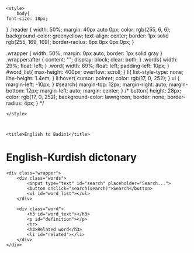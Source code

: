 <!DOCTYPE html>
<html lang="en">
<head>
    <meta charset="UTF-8">
    <meta http-equiv="X-UA-Compatible" content="IE=edge">
    <meta name="viewport" content="width=device-width, initial-scale=1.0">
    <!-- <link rel="stylesheet" href="style.css"> -->
    <script src="translation.js"></script>

    <style>
        body{
    font-size: 18px;
}
.header {
    width: 50%;
    margin: 40px auto 0px;
    color: rgb(255, 6, 6);
    background-color: greenyellow;
    text-align: center;
    border: 1px solid rgb(255, 169, 169);
    border-radius: 8px 8px 0px 0px;
}

.wrapper {
    width: 50%;
    margin: 0px auto;
    border: 1px solid gray
}
.wrapper:after {
content: "";
display: block;
clear: both;
}
.words{
    width: 29%;
    float: left;
}
.word{
    width: 69%;
    float: left;
    padding-left: 10px;
}
#word_list{
    max-height: 400px;
    overflow: scroll;
}
li{
    list-style-type: none;
    line-height: 1.4em;
}
li:hover{
    cursor: pointer;
    color: rgb(17, 0, 252);
}
ul {
    margin-left: -10px;
}
#search{
    margin-top: 12px;
    margin-right: auto;
    margin-bottom: 12px;
    margin-left: auto;
    margin: center;
}
/* button{
    height: 28px;
    color: rgb(17, 0, 252);
    background-color: lawngreen;
    border: none;
    border-radius: 4px;
} */

    </style>



    <title>English to Badini</title>
</head>
<body>
    <div class="header">
        <h1>English-Kurdish dictonary</h1>
    </div>

    <div class="wrapper">
        <div class="words">
            <input type="text" id="search" placeholder="Search...">
            <button onclick="search(search)">Search</button>
            <ul id="word_list"></ul>
        </div>

        <div class="word">
            <h3 id="word_text"></h3>
            <p id="definition"></p>
            <hr>
            <h3>Related word</h3>
            <li id="related"></li>
        </div>
    </div>

</body>
</html>

<script type="text/javascript">
var dictionary = [
{
		word: "Apple",
		def: "سێڤ",
		rel:["سێڤا سور","سێڤا زه‌ر"]
	},
	{
		word: "Always",
		def: "هەمی دەما",
		rel:["هەمی گاڤا"," ‌"]
	},
	{
		word: "Absolutely‏",
		def: "چ پێنەڤێت‏",
		rel:["",""]
	},
	{
		word: "As long as",
		def: "ما دەم",
		rel:["",""]
	},
	{
		word: "‏‏Agreed‏",
		def: "ئەس رازیمە‏",
		rel:["","ئەم پێک هاتین"]
	},
	{
		word: "Although",
		def: "هەر چەندە",
		rel:["",""]
	},
	{
		word: "Be patience‏",
		def: "بێهن فرەهـ بە‏",
		rel:["",""]
	},
	{
		word: "Bring it to me",
		def: "بۆمن بینە",
		rel:["بوومن بینە","بۆمن بینە ‌"]
	},
	{
		word: "‏‏‏‏Book",
		def: "پەڕتووک",
		rel:["",""]
	},
	{
		word: "Breakfast‏",
		def: "تێشت‏",
		rel:["",""]
	},
	{
		word: "‏‏Banana",
		def: "موز",
		rel:["","مۆز"]
	},
	{
		word: "Bosom Friend‏",
		def: "هەڤالێ رح ب رح‏",
		rel:["",""]
	},
	{
		word: "‏‏By all means‏",
		def: "چ پێنەڤێت‏",
		rel:["",""]
	},
	{
		word: "Best woman in the world is My Mom.‏",
		def: "باشترین ژن دجیهانێ دا دەیکامنە‏",
		rel:["",""]
	},
	{
		word: "‏‏‏‏Before",
		def: "ژبەری",
		rel:["",""]
	},
	{
		word: "Come again?‏",
		def: "دووبارە ئاخڤتنا خۆ بێژە ڤە‏",
		rel:["",""]
	},
	{
		word: "Cool",
		def: "سار",
		rel:["تەزی"," ‌"]
	},
	{
		word: "Change",
		def: "بگوهرە",
		rel:["گوهرین"," بگۆهڕە‌"]
	},
	{
	   word: "Conscience‏",
		def: "وژدان‏",
		rel:["",""]
	},
	{
		word: "Camera‏",
		def: "کامیرە‏",
		rel:["",""]
	},
	{
		word: "Congratulbations",
		def: "پیرۆزبیت",
		rel:["",""]
	},
	{
		word: "Bye for now‏",
		def: "جارێ بخاترا تە‏",
		rel:["",""]
	},
	{
		word: "‏‏Cleaner‏",
		def: "‏‏‏‏‏باقژی ",
		rel:["باقژکرن","دەرمانێ باقژی یێ"]
	},
	{
		word: "‏‏‏‏‏City",
		def: "باژێر",
		rel:["","باژێڕ"]
	},
	{
		word: "‏‏Clock",
		def: "دەمژمێر",
		rel:["",""]
	},
	{
		word: "Car",
		def: "ترومبێل",
		rel:["توموبیل","تومبێل"]
	},
	{
		word: "Can you repeat that please?‏",
		def: "‏‏دێ شێی دووبارە کەی؟‏‏",
		rel:["",""]
	},
	{
		word: "‏Cant comprehend what you say ‏",
		def: "تێناگەهم تۆ جت بێژی‏",
		rel:["",""]
	},
	{
		word: "‏Can you say that again?‏",
		def: "‏دێ شێی بێژی یە ڤە‏",
		rel:["",""]
	},
	{
		word: "Come what may‏",
		def: "چ جێبیت بلا جێبیت‏",
		rel:["",""]
	},
	{
		word: "‏Color‏",
		def: "رەنگ‏",
		rel:["",""]
	},
	{
		word: "Do you want?‏",
		def: "تە دڤێت؟‏",
		rel:["",""]
	},
	{
		word: "Don't speak ill of anyone‏",
		def: "ب خرابی بەحسێ کەسێ نەکە‏",
		rel:["",""]
	},
	{
		word: "Don't apologize‏",
		def: "داخازا لێبورینێ نەخازە‏",
		rel:["",""]
	},
	{
		word: "Don't flatter yourself‏",
		def: "خۆ شرین نەکە‏",
		rel:["",""]
	},
	{
		word: "Don't interrupt me‏",
		def: "من نە راوستینە‏",
		rel:["",""]
	},
	{
		word: "‏‏Diet‏",
		def: "‏‏‏‏‏ڕێجیم ",
		rel:[""," "]
	},
	{
		word: "‏‏Days",
		def: "روژ",
		rel:["","ڕۆژ"]
	},
	{
		word: "‏‏‏‏‏Door",
		def: "دەرگەهـ",
		rel:["",""]
	},
	{
		word: "Don't worry about it‏",
		def: "‏‏‏ بخو نەکە خەم‏‏",
		rel:["",""]
	},
	{
		word: "Download‏",
		def: "‏دا گرتن‏",
		rel:["","تژی کرن"]
	},
	{
		word: "Don’t lie",
		def: "درەوا نەکە",
		rel:["دڕەوا نەکە","  ‌"]
	},
	{
		word: "Don't break my spirit‏",
		def: "من بێ بوها نەکە‏",
		rel:["",""]
	},
	{
		word: "‏‏Don't tell anyone‏",
		def: "نە بێژە چ کەسا‏",
		rel:["",""]
	},
	{
		word: "‏‏Don't mention it‏",
		def: "پێتڤی سۆپاسی ناکەت‏",
		rel:["",""]
	},
	{
		word: "Don't care‏",
		def: "توو ژهەژی‏",
		rel:["",""]
	},
	{
		word: "‏‏‏‏Don't care",
		def: "گرنگی یێ پێنە دە",
		rel:["",""]
	},
	{
		word: "Damn",
		def: "نەفرەت بیت",
		rel:["",""]
	},
	{
		word: "Do it later",
		def: "وێ باشی یێ بکە",
		rel:["",""]
	},
	{
		word: "Does he know you?",
		def: "ئەو تە دنیاسیت؟",
		rel:["",""]
	},
	{
		word: "‏‏‏‏Date",
		def: "تاریخ",
		rel:["","بەروار"]
	},
	{
		word: "Excuse me ?‏",
		def: "ببورە ئاخڤتنا خۆ دووبارە بکە‏",
		rel:["",""]
	},
	{
		word: "Everyone is happy‏",
		def: "هەمی کەیف خۆشن‏",
		rel:["",""]
	},
	{
		word: "‏Eye",
		def: "چاڤ",
		rel:["",""]
	},
	{
		word: "Eat something",
		def: "تشتەکی بخۆ",
		rel:["تشتەکی بخو","  ‌"]
	},
	{
		word: "Forever",
		def: "حەتا حەتایێ ",
		rel:["",""]
	},
	{
		word: "Forget about it‏",
		def: "ژبیرکە چنینە‏",
		rel:["",""]
	},
	{
		word: "Farewell‏",
		def: "بخێربمینی‏",
		rel:["",""]
	},
	{
		word: "Flawless‏",
		def: "بێ کێماسی‏",
		rel:["",""]
	},
	{
		word: "For my sake‏",
		def: "سەر خاترا من‏",
		rel:["",""]
	},
	{
		word: "‏‏‏Foot",
		def: "پێ",
		rel:["",""]
	},
	{
		word: "Fish‏",
		def: "ماسی‏",
		rel:["",""]
	},
	{
		word: "For my sake‏",
		def: "سەر خاترامن‏",
		rel:["",""]
	},
	{
		word: "Fair- Weather Friend‏",
		def: "هەڤالێ مەسلەحچی‏",
		rel:["",""]
	},
	{
		word: "False Friend‏",
		def: "هەڤالێ خراب‏",
		rel:["",""]
	},
	{
		word: "‏‏‏‏For you",
		def: "ژبەر تە",
		rel:["","بوتە"]
	},
	{
		word: "Good Luck‏",
		def: "بەختەکێ باش‏",
		rel:["",""]
	},
	{
		word: "General‏",
		def: "گشتی‏",
		rel:["",""]
	},
	{
		word: "Good morning‏",
		def: "سپێدە باش‏",
		rel:["",""]
	},
	{
		word: "‏‏Googbye",
		def: "بخاتراتە",
		rel:["","بخاتڕاتە"]
	},
	{
		word: "God Forbid‏",
		def: "خۆدێ نەکەت  ‏",
		rel:["","خۆدێ نەکری "]
	},
	{
		word: "Glasses‏",
		def: " بەر چاڤك‏",
		rel:["",""]
	},
	{
		word: "Got it‏",
		def: "تێ گەهشتم‏",
		rel:["",""]
	},
	{
		word: "God rest his soul‏",
		def: "خۆدێ عەفو بکەت‏",
		rel:["",""]
	},
	{
		word: "God rest her soul‏",
		def: "خۆدێ وێ عەفو بکەت‏",
		rel:["",""]
	},
	{
		word: "God willing‏",
		def: " خۆدێ حەسکەت‏",
		rel:["","إن شاءالله"]
	},
	{
		word: "God damn you‏",
		def: "نەفرەتێت خۆدێ لتەبن‏",
		rel:["",""]
	},
	{
		word: "‏‏Give me",
		def: "بدە من",
		rel:["",""]
	},
	{
		word: "Hello‏",
		def: "سلاف‏",
		rel:["",""]
	},
	{
		word: "How are you feeling today?‏",
		def: "توو ئەڤرۆکە چاوانی؟‏",
		rel:["",""]
	},
	{
		word: "He was my father",
		def: "ئەو بابێ منە ",
		rel:["",""]
	},
	{
		word: "He is my brother‏",
		def: "ئەو برایێ منە‏",
		rel:["",""]
	},
	{
		word: "‏‏Half",
		def: "نیڤەك",
		rel:["","نیڤەک"]
	},
	{
		word: "Have it your way‏",
		def: "بکەیڤا خوی‏",
		rel:["",""]
	},
	{
		word: "‏‏Hand",
		def: "دەست",
		rel:["",""]
	},
	{
		word: "‏Heart",
		def: "دل",
		rel:["","دڵ"]
	},
	{
		word: "‏‏‏‏Hair",
		def: "پرج",
		rel:["",""]
	},
	{
		word: "I will do my best",
		def: "ئەس چ سەر خۆ ناهێلم",
		rel:["",""]
	},
	{
		word: "I don't understand",
		def: "ئەس تێناگەهم",
		rel:["",""]
	},
	{
		word: "I,m hungry‏",
		def: "ئەس برسیمە‏",
		rel:["",""]
	},
	{
		word: "I believe you‏",
		def: "ئەس ژتە باوەرکەم‏",
		rel:["",""]
	},
	{
		word: "I trust you‏",
		def: "باوەریامن بتە دهێت‏",
		rel:["",""]
	},
	{
		word: "‏‏It was nothing‏",
		def: "پێتڤی ناکەت‏",
		rel:["","من چنە کریە بۆتە"]
	},
	{
		word: "‏Importance‏",
		def: "گرنگی‏",
		rel:["",""]
	},
	{
		word: "I couldn't be bettero‏",
		def: "ئەس باشتر نابم‏",
		rel:["","گەلەك باشم"]
	},
	{
		word: "I can not say‏",
		def: "ئەس نەشێم بێژم‏",
		rel:["",""]
	},
	{
		word: "I still love you‏",
		def: "ئەس هێشتا حەشتەکەم‏",
		rel:["",""]
	},
	{
		word: "I'm Ok‏",
		def: "ئەس باشم‏",
		rel:["",""]
	},
	{
		word: "I'm on cloud nine‏",
		def: "ئەس گەلەك گەلەك کەیف خوشم‏",
		rel:["",""]
	},
	{
		word: "I'm over the moon‏",
		def: "ئەس زێدە زێدە کەیف خوشم‏",
		rel:["",""]
	},
	{
		word: "I'm alright‏",
		def: "ب سلامەتم‏",
		rel:["","ئەس باشم"]
	},
	{
		word: "I'm well‏",
		def: "ئەس باشم‏",
		rel:["","تەندروستیامن یا باشە"]
	},
	{
		word: "I'm great, thanks‏",
		def: "ئەس باشم سۆپاس‏",
		rel:["",""]
	},
	{
		word: "I'm alright‏",
		def: "ب سلامەتم‏",
		rel:["","ئەس باشم"]
	},
	{
		word: "I will Go‏",
		def: "ئەس دێ چم‏",
		rel:["",""]
	},
	{
		word: "I'm surprised to see you here‏",
		def: "مەندە هوش بوم بدیتناتە لڤێرە‏",
		rel:["",""]
	},
	{
		word: "It's nice to see you again‏",
		def: "دووبارە بێخوش بوم بدیتناتە‏",
		rel:["",""]
	},
	{
		word: "It's nice to meet you‏",
		def: "بێخوش بوم بنیاسیناتە‏",
		rel:["",""]
	},
	{
		word: "I can't thank you enough‏",
		def: "ئەس نزانم چاوا سۆپاسیاتە بکەم‏",
		rel:["",""]
	},
	{
		word: "It's Not important‏",
		def: "نەیا گرنگە‏",
		rel:["",""]
	},
	{
		word: "I beg Your Pardon‏",
		def: "هیڤی دکەم لمن ببورە‏",
		rel:["",""]
	},
	{
		word: "I apologize‏",
		def: "داخازا لێبورینێ دخازم‏",
		rel:["",""]
	},
	{
		word: "I'm Torn‏",
		def: "ئەس دوو دلم‏",
		rel:["",""]
	},
	{
		word: "I'm unsure‏",
		def: "ئەس نە بشت ڕاستم‏",
		rel:["",""]
	},
	{
		word: "I agree‏",
		def: "دگەل بوچونا تەمە‏",
		rel:["",""]
	},
	{
		word: "I'm agree‏",
		def: "ئەس رازیمە‏",
		rel:["",""]
	},
	{
		word: "I know him Well‏",
		def: "ئەز وی باش دنیاسم‏",
		rel:["",""]
	},
	{
		word: "I know what do you mean‏",
		def: "دزانم مەرەماتە جیە تێ گەهشتم‏",
		rel:["",""]
	},
	{
		word: "I Get it Now‏",
		def: "نوکە تێ گەهشتم‏",
		rel:["",""]
	},
	{
		word: "I feel you‏",
		def: "ئەس تە دگەهم‏",
		rel:["",""]
	},
	{
		word: "I see‏",
		def: "ئەس تێدگەهم‏",
		rel:["",""]
	},
	{
		word: "It's up to me‏",
		def: "ئەس بکەیڤا خومە‏",
		rel:["",""]
	},
	{
		word: "I'm happy to help‏",
		def: "بێخۆشم کو هاریکاربم‏",
		rel:["",""]
	},
	{
		word: "I'm feeling down‏",
		def: "ئەس گەلەك هەست بخەمگینی یێ کەم‏",
		rel:["",""]
	},
	{
		word: "If I'm not mistaken‏",
		def: "ئەگەر ئەس خەلەت نەبم‏",
		rel:["",""]
	},
	{
		word: "I pity you‏",
		def: "دلێ من دمینیتە بتەڤە ‏",
		rel:["",""]
	},
	{
		word: "I'm so relieved‏",
		def: "ئەس گەلەك مرتاحم ‏",
		rel:["",""]
	},
	{
		word: "I feel depressed‏",
		def: "ئەس گەلەك بێزارم‏",
		rel:["ئەس گەلەك بێ تاقەتم","ئەس گەلەك خەمگینم"]
	},
	{
		word: "I'm mad",
		def: "ئەس تۆڕە مە",
		rel:["ئەس توورە مە","ئەس توڕە مە ‌"]
	},
	{
		word: "I'm very busy‏",
		def: "‏‏‏‏‏گەلەك بشولم",
		rel:[""," "]
	},
	{
		word: "‏I can't thank you enough‏",
		def: "چەند سۆپاسی یا تە بکەم کێمە‏",
		rel:["",""]
	},
	{
		word: "‏‏I'm thankful",
		def: "ئەس سۆپاس دارم",
		rel:["",""]
	},
	{
		word: "I'm thirsty",
		def: "ئەس تێهنی مە",
		rel:["ئەس تێ هنی مە"," ‌"]
	},
	{
		word: "It's ok‏",
		def: "‏‏‏‏‏چنینە ",
		rel:[""," "]
	},
	{
		word: "‏I'm well‏",
		def: "‏‏‏‏‏ئەس باشم ",
		rel:[""," "]
	},
	{
		word: "I can't take it anymore‏",
		def: "نەشێم ئێدی تەحەملێ بکەم‏",
		rel:["",""]
	},
	{
		word: "‏‏I'm very well‏",
		def: "‏‏‏‏‏ئەس گەلەك باشم ",
		rel:[""," "]
	},
	{
		word: "I'm tired‏",
		def: "‏‏‏‏‏ماندی مە ",
		rel:[""," "]
	},
	{
		word: "I Dunno maybe‏",
		def: "‏‏‏  نزانم بەلکی‏‏",
		rel:["",""]
	},
	{
		word: "I'm not very well‏",
		def: "‏‏‏‏‏نە گەلەك باشم",
		rel:[""," "]
	},
	{
		word: "I'm terrible‏",
		def: "‏‏‏‏‏گەلەك خرابم",
		rel:[""," "]
	},
	{
		word: "I don't speak English‏",
		def: "‏‏‏‏‏ئینگلیزی نزانم ",
		rel:[""," "]
	},
	{
		word: "‏I only speakvery little English‏",
		def: "‏‏‏بیجەك ئینگلیزی دزانم‏‏",
		rel:["",""]
	},
	{
		word: "‏‏I don't speak very little English‏",
		def: "‏‏‏گەلەك ئینگلیزی نزانم‏‏",
		rel:["",""]
	},
	{
		word: "‏‏I'm sorry",
		def: "من ببورە",
		rel:["","لمن ببۆڕە"]
	},
	{
		word: "I'm thankful",
		def: "ئەس مەمنونم",
		rel:["ئەس مەمنوونم"," ئەس مەمنۆنم‌"]
	},
	{
		word: "I'm full",
		def: "ئەس تێرم",
		rel:["ئەس تێڕم"," ‌"]
	},
	{
		word: "I don’t care",
		def: "بۆ من نە گرنگە",
		rel:["بوو من نە گڕنگە"," بومن نە یا گرنگە‌"]
	},
	{
		word: "I fell it",
		def: "هەست پێدکەم",
		rel:["هەست پێ کرن"," هەست پێت کەم‌"]
	},
	{
		word: "It was useful",
		def: "یاب مڤا بۆ",
		rel:["یا بڤا بوو"," یاب مڤا بوو‌"]
	},
	{
		word: "I'm at your service‏",
		def: "ئەس دخزمەت دامە‏",
		rel:["",""]
	},
	{
		word: "I don’t get it",
		def: "ئەس تێ نا گەهم",
		rel:["ئەس تێناگەهم"," ‌"]
	},
	{
		word: "It’s your turn",
		def: "دۆرا تەیە",
		rel:["دوڕا تەیە"," دووڕا تەیە‌"]
	},
	{
		word: "‏‏I'm on my last legs‏",
		def: "ئەس گەلەك ماندی مە‏",
		rel:["",""]
	},
	{
		word: "‏‏I'm tied up‏",
		def: "ئەس گەلەك بشولم‏",
		rel:["","ئەس گەلەك مژیلم"]
	},
	{
		word: "I love you‏",
		def: "ئەس حەشتەکەم‏",
		rel:["",""]
	},
	{
		word: "| detest you‏",
		def: "کەربێت من ژتە ڤەبن‏",
		rel:["",""]
	},
	{
		word: "I have no use for you‏",
		def: "توو بێ بوهای لدەڤ من‏",
		rel:["",""]
	},
	{
		word: "I loathe you‏",
		def: "زێدە من کەرب ژتە ڤەبن‏",
		rel:["",""]
	},
	{
		word: "I can't anymore‏",
		def: "ئەس زێدەتر نەشێم‏",
		rel:["",""]
	},
	{
		word: "‏I want to go",
		def: "من دڤێت بچم",
		rel:["",""]
	},
	{
		word: "‏‏I have to go",
		def: "پێتڤیە ئەس بچم",
		rel:["",""]
	},
	{
		word: "‏‏‏I Want to stay",
		def: "من دڤێت بمینم",
		rel:["",""]
	},
	{
		word: "I believe you‏‏",
		def: "ئەس ژتە باوەرکەم‏",
		rel:["",""]
	},
	{
		word: "I'm successful",
		def: "ئەس سەرکەفتی مە",
		rel:["",""]
	},
	{
		word: "‏‏It was useful",
		def: "ئەو یاب مڤا بۆ",
		rel:["",""]
	},
	{
		word: "It's not mine",
		def: "ئەو نەیا منە",
		rel:["",""]
	},
	{
		word: "It's yours",
		def: "ئەو یا تەیە",
		rel:["",""]
	},
	{
		word: "It's theirs",
		def: "ئەو یا وانایە",
		rel:["",""]
	},
	{
		word: "It's ours",
		def: "ئەو یا مەیە",
		rel:["",""]
	},
	{
		word: "It's his",
		def: "ئەو یا ویە",
		rel:["",""]
	},
	{
		word: "It's hers",
		def: "ئەو یا وێ یە",
		rel:["",""]
	},
	{
		word: "I promise",
		def: "ئەس سۆزێ دەم",
		rel:["",""]
	},
	{
		word: "It's late",
		def: "درەنگە",
		rel:["",""]
	},
	{
		word: "It's early",
		def: "هێشتا زیە",
		rel:["",""]
	},
	{
		word: "Ifound you",
		def: "من توو دیتی",
		rel:["",""]
	},
	{
		word: "I feel ill",
		def: "هەست ب نساخیێ دکەم",
		rel:["",""]
	},
	{
		word: "In my childhood",
		def: "دزارۆکینی یامن دا ",
		rel:["",""]
	},
	{
		word: "‏‏‏‏I will drink",
		def: "ئەس دێ ڤەخوم",
		rel:["",""]
	},
	{
		word: "‏‏‏‏I will drink",
		def: "ئەس یێ ڤەخوم",
		rel:["",""]
	},
	{
		word: "‏‏‏‏I drank",
		def: "من ڤەخار",
		rel:["",""]
	},
	{
		word: "Just Kidding‏",
		def: "بتنێ بۆ خوشی‏",
		rel:["","من یاری کرن"]
	},
	{
		word: "Just say No‏",
		def: "بتنێ بێژە نەخێر‏",
		rel:["",""]
	},
	{
		word: "Jeans‏",
		def: " کابوو‏",
		rel:["",""]
	},
	{
		word: "‏‏Keep it dark‏",
		def: "بلا نهینی بیت‏",
		rel:["","نهینی بپارێزە"]
	},
	{
		word: "Love u all‏",
		def: "حەش وە خرا کەم‏",
		rel:["",""]
	},
	{
		word: "Likewise‏",
		def: "ئەس ژیک ب هەمان شێوە‏",
		rel:["",""]
	},
	{
		word: "‏‏‏‏Loding",
		def: "چاڤەرێ",
		rel:["چاڤەرێ بە","چاڤەرێ بون"]
	},
	{
		word: "Let's try‏",
		def: "‏دا خوب جەربینن‏",
		rel:["","دا سەحکەینێ"]
	},
	{
		word: "‏Letter‏",
		def: "پیت‏",
		rel:["","حەرف "]
	},
	{
		word: "Long time no see‏",
		def: "من ژمێژە توو نەدیتیە‏",
		rel:["",""]
	},
	{
		word: "Life‏",
		def: "ژیان‏",
		rel:["",""]
	},
	{
		word: "‏‏‏‏Late",
		def: "درەنگ",
		rel:["","گیروبون"]
	},
	{
		word: "Much better‏",
		def: "گەلەك باشترم‏",
		rel:["",""]
	},
	{
		word: "May Allah be with You‏",
		def: "خۆدێ دگەل تەبیت‏",
		rel:["","تە رۆژامن خۆش کر"]
	},
	{
		word: "May Allah Reward You‏",
		def: "خۆدێ خێراتە بنڤێسیت‏",
		rel:["","تە رۆژامن خۆش کر"]
	},
	{
		word: "‏‏Moon",
		def: "هەیڤ ",
		rel:["",""]
	},
	{
		word: "‏‏Market‏",
		def: "‏‏‏‏‏فروشگەهـ",
		rel:["",""]
	},
	{
		word: "‏‏Minute",
		def: "خوڵەك",
		rel:["","خولەک"]
	},
	{
		word: "‏Money‏",
		def: "‏‏‏‏‏پارە",
		rel:["",""]
	},
	{
		word: "‏Message‏",
		def: "نامە‏",
		rel:["","ڕیسالە"]
	},
	{
		word: "Me too‏",
		def: "ئەس ژیک هەر وەسا‏",
		rel:["",""]
	},
	{
		word: "Man‏",
		def: "زەلام‏",
		rel:["",""]
	},
	{
		word: "Miles away‏",
		def: "هزرێت من نە ڤێرە بوون‏",
		rel:["",""]
	},
	{
		word: "‏‏My hands are full‏",
		def: "ئەس گەلەك بکارم مژیلم‏",
		rel:["","نەشێم چ کارێت دی بکەم"]
	},
	{
		word: "‏‏Meat‏",
		def: "گوشت‏",
		rel:["",""]
	},
	{
		word: "Not too bad‏",
		def: "باشە نەگەلەك خرابە‏",
		rel:["",""]
	},
	{
		word: "Nope‏",
		def: "نەخێر‏",
		rel:["",""]
	},
	{
		word: "No thanks‏",
		def: "نەخێر سۆپاس‏",
		rel:["",""]
	},
	{
		word: "No need to apologize‏",
		def: "پێتڤی ناکەت داخازا لێبورینێ بخازی‏",
		rel:["",""]
	},
	{
		word: "No problem",
		def: "نە ئاریشەیە",
		rel:["ئاریشە نینە"," نە ئاڕیشەیە‌"]
	},
	{
		word: "Never mind‏",
		def: "‏‏‏ نە گرنگە‏‏",
		rel:["",""]
	},
	{
		word: "Not at all",
		def: "خۆ تشتەك نینە",
		rel:["خوو تشتەك نینە"," خو تشتەك نینە‌"]
	},
	{
		word: "Nobody understand me‏",
		def: "کەس دمن ناگەهیت‏",
		rel:["",""]
	},
	{
		word: "Not too bad‏",
		def: "باشە نە خرابە‏",
		rel:["",""]
	},
	{
		word: "Not at all",
		def: "تشتەك نینە",
		rel:["","پێنەڤێت"]
	},
	{
		word: "Out of the question‏",
		def: "نەخێر چێنابیت‏",
		rel:["","هەما بسیار نەکە"]
	},
		{
		word: "Out of my mouth‏",
		def: "تەب دلێ من گوت‏",
		rel:["","You took the words right"]
	},
	{
		word: "Out of my hand‏",
		def: "نە بدەستێ منە‏",
		rel:["",""]
	},
	{
		word: "Open up to me‏",
		def: "دلێ خو بۆمن فەکە‏",
		rel:["","یا دلێ خۆ بومن بێژە"]
	},
	{
		word: "Old Friend‏",
		def: "هەڤالێ کەڤن‏",
		rel:["",""]
	},
	{
		word: "On the contrary",
		def: "بەڕۆڤاژی",
		rel:["بەروڤاژی"," بەرووڤاژی‌"]
	},
	{
		word: "Put Your Trust in Allah‏",
		def: "ب هیڤیا خۆدێ ڤە‏",
		rel:["","بێ هێلە هیڤیا خۆدێ ڤە"]
	},
	{
		word: "Please accept my apologies‏",
		def: "هیڤی دکەم داخازامن یا لێبورینێ قەبیل بکە‏",
		rel:["",""]
	},
	{
		word: "Please forgive me‏",
		def: "هیڤی دکەم لمن ببورە‏",
		rel:["",""]
	},
	{
		word: "Pull the other one, i don't think so‏",
		def: "ئەز وەسا هزر ناکەم‏",
		rel:["","هەرە بۆ ئیکێ خشیم بێژە"]
	},
	{
		word: "Please speak more slowly‏",
		def: "‏هیڤی دکەم هێدی تر باخفە‏",
		rel:["",""]
	},
	{
		word: "‏Photo‏",
		def: "وێنە‏",
		rel:["","ڕسم"]
	},
	{
		word: "Please‏",
		def: "هیڤی دکەم‏",
		rel:["",""]
	},
	{
		word: "Radio‏",
		def: "راديو‏",
		rel:["",""]
	},
	{
		word: "Say it again‏",
		def: "بێژە ڤە‏",
		rel:["",""]
	},
	{
		word: "Same Old‏",
		def: "وەکی خویە‏",
		rel:["","وەکی بەرێ یە"]
	},
	{
		word: "Shoes‏",
		def: " بێلاڤ‏",
		rel:["",""]
	},
	{
		word: "She has the right to Go‏",
		def: "وێ ماف یێ هەی کو بجیت‏",
		rel:["",""]
	},
	{
		word: "Shorts‏",
		def: " شۆرت‏",
		rel:["",""]
	},
	{
		word: "Same here‏",
		def: "ئەس ژیک‏",
		rel:["",""]
	},
	{
		word: "See you‏",
		def: "دێ تەبینم ڤە‏",
		rel:["",""]
	},
	{
		word: "See you soon‏",
		def: "ل نێزیک دێ تەبینم‏",
		rel:["",""]
	},
	{
		word: "See you later‏",
		def: "باشی دێ تەبینم‏",
		rel:["",""]
	},
	{
		word: "Socks‏",
		def: " گورە‏",
		rel:["",""]
	},
	{
		word: "Scissors‏",
		def: " مەقەس‏",
		rel:["",""]
	},
	{
		word: "Speed",
		def: "بلەز",
		rel:["ب لەز"," ‌"]
	},
	{
		word: "‏‏Sorry",
		def: "ببورە",
		rel:["","ببۆڕە"]
	},
	{
		word: "‏‏Seconds",
		def: "سانی",
		rel:["",""]
	},
	{
		word: "Say something",
		def: "تشەکی بێژە",
		rel:["تشتەکی بێژە"," ‌"]
	},
	{
		word: "Sleep",
		def: "نفستن",
		rel:["نفستن"," ‌"]
	},
	{
		word: "‏‏So what?‏",
		def: "ڤێچا جیە ؟‏",
		rel:["","بومن نە خەمە"]
	},
	{
		word: "Today",
		def: "ئەڤرۆکە ",
		rel:["",""]
	},
	{
		word: "Tonight",
		def: "ئەڤ شەڤە ",
		rel:["",""]
	},
	{
		word: "‏‏‏Tell me something",
		def: "گرنگی یێ پێنە دە",
		rel:["",""]
	},
	{
		word: "This is my new car‏",
		def: "ئەڤە ترومبێلامن یا نییە‏",
		rel:["",""]
	},
	{
		word: "That's clear, Thank you‏",
		def: "یا ڕونە سۆپاس بوتە‏",
		rel:["",""]
	},
	{
		word: "Take care‏",
		def: "چاڤێ تە لتەبیت‏",
		rel:["","تە هاش خۆ هەبیت"]
	},
	{
		word: "True Friend‏",
		def: "هەڤالێ وەڤادار‏",
		rel:["","هەڤالێ راستەقینە"]
	},
	{
		word: "Turn off the lights‏",
		def: "گلوپا بفەمرینە ‏",
		rel:["",""]
	},
	{
		word: "Time‏",
		def: "دەم",
		rel:["",""]
	},
	{
		word: "‏‏Talk‏",
		def: "ئاخڤتن‏",
		rel:["",""]
	},
	{
		word: "‏‏‏‏‏Tree",
		def: "دار",
		rel:["",""]
	},
		{
		word: "‏‏Tea‏",
		def: "چا‏",
		rel:["",""]
	},
	{
		word: "That's all i need‏",
		def: "ئەو ژمن کێم بوو‏",
		rel:["",""]
	},
	{
		word: "‏‏The electricity went out‏",
		def: "کەهرەب چوو‏",
		rel:["",""]
	},
	{
		word: "‏‏The power is back‏",
		def: "کەهرەب هات‏",
		rel:["",""]
	},
	{
		word: "Take it",
		def: "بگرە",
		rel:["",""]
	},
	{
		word: "Try again",
		def: "پێکولا بکەڤە",
		rel:["",""]
	},
	{
		word: "‏‏‏‏‏University",
		def: "زانكو",
		rel:["","زانكۆ"]
	},
	{
		word: "‏‏Update‏",
		def: "‏‏‏‏‏نویکرن ",
		rel:["","نیکرن"]
	},
	{
		word: "What's up?‏",
		def: "چ حالێ تەیە؟‏",
		rel:["",""]
	},
	{
		word: "What do you Need?‏",
		def: "توو پێتڤی بچی؟‏",
		rel:["",""]
	},
	{
		word: "What do you Know?‏",
		def: "توو چ دزانی؟‏",
		rel:["",""]
	},
	{
		word: "What do you think?‏",
		def: "توو چ هزر دکەی؟‏",
		rel:["",""]
	},
	{
		word: "What do you Make?‏",
		def: "توو چدکەی؟‏",
		rel:["",""]
	},
	{
		word: "What do you See?‏",
		def: "توو چ دبینی؟‏",
		rel:["",""]
	},
	{
		word: "What do you Mean?‏",
		def: "مەرەماتە چیە؟‏",
		rel:["",""]
	},
	{
		word: "What do you Work?‏",
		def: "تۆ چ کاردکەی؟‏",
		rel:["",""]
	},
	{
		word: "What do you Say?‏",
		def: "تۆ چدبێژی؟‏",
		rel:["",""]
	},
	{
		word: "What do you have ?‏",
		def: "تە چ هەیە؟‏",
		rel:["",""]
	},
	{
		word: "Who is that?‏",
		def: "ئەو کیە ؟‏",
		rel:["",""]
	},
	{
		word: "‏‏‏‏‏Water",
		def: "ئاڤ",
		rel:["",""]
	},
	{
		word: "‏‏Wound‏",
		def: "‏‏‏‏‏برین",
		rel:["",""]
	},
	{
		word: "‏Word‏",
		def: "پەیڤ‏",
		rel:["","وێشە "]
	},
	{
		word: "Woman‏",
		def: "ژن‏",
		rel:["","ئافرەت"]
	},
	{
		word: "We have the right to learn English‏",
		def: "مە ماف یێ هەی کو فێری ئینگلیزی بین‏",
		rel:["",""]
	},
	{
		word: "‏‏‏‏Wait",
		def: "خوو بگرە",
		rel:["","چاڤەرێ بە"]
	},
	{
		word: "Surely‏",
		def: " بەلێ بێگومان‏",
		rel:["",""]
	},
	{
		word: "You look good today‏",
		def: "توو ئەفرۆ باش دیار دکەی‏",
		rel:["",""]
	},
	{
		word: "Yup‏",
		def: "بەلێ‏",
		rel:["",""]
	},
	{
		word: "You deserve it‏",
		def: "توو ژهەژی‏",
		rel:["",""]
	},
	{
		word: "You made my day‏",
		def: "تە ئەس کەیڤ خۆش کرم‏",
		rel:["","تە رۆژامن خۆش کر"]
	},
	{
		word: "You don't say!‏",
		def: "توو بخۆدێ؟‏",
		rel:["","نەبابو نە ژدل؟"]
	},
	{
		word: "‏‏Years",
		def: "سال ",
		rel:["","ساڵ"]
	},
	{
		word: "You bent my ear‏",
		def: "تە گوهێت من برن‏",
		rel:["","تە مێشکێ من بر"]
	},
	{
		word: "‏‏You jinxed me‏",
		def: "تە ئەز چاڤین کرم‏",
		rel:[""," تە چاڤەك لمن دا "]
	},
	{
		word: "You have the right to know‏",
		def: "تە ماف یێ هەی کو بزانی‏",
		rel:["",""]
	},
	{
		word: "‏‏You haven't aged a day‏",
		def: "توو نەهاتیە گوهورین‏",
		rel:["","هێشتا وەکی خوی"]
	},
	{
		word: "ئاخڤتن‏",
		def: "‏talk‏",
		rel:["",""]
	},
	{
		word: "سێڤ",
		def: "Apple",
		rel:["Red Apple","Yellow Apple"]
	},
	{
		word: "سەر خاترا من ‏",
		def: "For my sake‏",
		rel:["",""]
	},
	{
		word: "بومن بینە",
		def: "Bring it to me",
		rel:[""," ‌"]
	},
	{
		word: "بخو نەکە خەم ‏",
		def: "Don't worry about it‏",
		rel:["",""]
	},
	{
		word: "خۆدێ دگەل تەبیت‏",
		def: "May Allah be with You‏",
		rel:["",""]
	},
	{
		word: "خۆدێ خێراتە بنڤێسیت‏",
		def: "May Allah Reward You‏",
		rel:["",""]
	},
	{
		word: "خۆدێ نەکەت‏",
		def: "God Forbid‏",
		rel:["",""]
	},
	{
		word: " خۆدێ حەسکەت‏",
		def: "God willing‏",
		rel:["",""]
	},
	{
		word: "خۆدێ عەفو بکەت‏",
		def: "God rest his soul‏",
		rel:["",""]
	},
	{
		word: "خۆدێ وێ عەفو بکەت‏",
		def: "God rest her soull‏",
		rel:["",""]
	},
	{
		word: "خۆ شرین نەکە‏",
		def: "Don't flatter yourself‏",
		rel:["",""]
	},
	{
		word: "سلاف‏",
		def: "Hello‏",
		rel:["",""]
	},
	{
		word: "سار",
		def: "Cool",
		rel:[""," ‌"]
	},
	{
		word: "سال‏",
		def: "Years ",
		rel:["","ساڵ"]
	},
	{
		word: "سەر خاترامن‏",
		def: "For my sake‏",
		rel:["",""]
	},
	{
		word: "بگوهرە",
		def: "Change",
		rel:[""," ‌"]
	},
	{
		word: "تێشت‏",
		def: "Breakfast‏",
		rel:["",""]
	},
	{
		word: "تە گوهێت من برن‏",
		def: "You bent my ear‏",
		rel:["",""]
	},
	{
		word: "تە ماف یێ هەی کو بزانی‏",
		def: "You have the right to know‏",
		rel:["",""]
	},
	{
		word: "ترومبێل",
		def: "Car",
		rel:["",""]
	},
	{
		word: "‏‏‏‏تشتەك نینە",
		def: "Not at all",
		rel:["",""]
	},
	{
		word: "‏‏‏‏تاریخ",
		def: "Date",
		rel:["",""]
	},
	{
		word: "‏‏‏‏درەنگ",
		def: "Late",
		rel:["",""]
	},
	{
		word: "داخازا لێبورینێ نەخازە‏",
		def: "Don't apologize‏",
		rel:["",""]
	},
	{
		word: "داخازا لێبورینێ دخازم‏",
		def: "I apologize‏",
		rel:["",""]
	},
	{
		word: "دگەل بوچونا تەمە‏",
		def: "I agree‏",
		rel:["",""]
	},
	{
		word: "دووبارە ئاخڤتنا خۆ بێژە ڤە‏",
		def: "Come again?‏",
		rel:["",""]
	},
	{
		word: "دووبارە بێخوش بوم بدیتناتە‏",
		def: "It's nice to see you again‏",
		rel:["",""]
	},
	{
		word: "دڵ‏",
		def: "‏Heart",
		rel:["",""]
	},
	{
		word: "دلێ من دمینیتە بتەڤە‏",
		def: "I pity you‏",
		rel:["",""]
	},
	{
		word: "دەرگەهـ‏",
		def: "‏‏‏‏‏Door",
		rel:["",""]
	},
	{
		word: "درەوا نەکە",
		def: "Don’t lie",
		rel:["","  ‌"]
	},
	{
		word: "‏دا گرتن ‏",
		def: "Download‏",
		rel:["",""]
	},
	{
		word: "دەمژمێر‏",
		def: "Clock",
		rel:["",""]
	},
	{
		word: "‏دێ شێی دووبارە کەی؟‏",
		def: "Can you repeat that please?‏",
		rel:["",""]
	},
	{
		word: "دزانم مەرەماتە جیە تێ گەهشتم‏",
		def: "I know what do you mean‏",
		rel:["",""]
	},
	{
		word: "نفستن",
		def: "Sleep",
		rel:["Sleep"," ‌"]
	},
	{
		word: "‏‏‏‏نەفرەت بیت",
		def: "‏Damn",
		rel:["",""]
	},
	{
		word: "نەیا گرنگە‏",
		def: "It's Not important‏",
		rel:["",""]
	},
	{
		word: "نە گرنگە‏",
		def: "Never mind‏",
		rel:["",""]
	},
	{
		word: "نوکە تێ گەهشتم ‏",
		def: "I Get it Now‏",
		rel:["",""]
	},
	{
		word: "نەخێر‏",
		def: "Nope‏",
		rel:["",""]
	},
	{
		word: "نەخێر سۆپاس‏",
		def: "No thanks‏",
		rel:["",""]
	},
	{
		word: "نەخێر چێنابیت‏",
		def: "Out of the question‏",
		rel:["",""]
	},
	{
		word: "نە بدەستێ منە‏",
		def: "Out of my hand‏",
		rel:["",""]
	},
	{
		word: "نەشێم ئێدی تەحەملێ بکەم‏",
		def: "I can't take it anymore‏",
		rel:["",""]
	},
	{
		word: "نە گەلەك باشم‏",
		def: "‏‏‏‏‏‏‏‏I'm not very well",
		rel:["",""]
	},
	{
		word: "نامە‏",
		def: "Message‏",
		rel:["",""]
	},
	{
		word: "نە ئاریشەیە",
		def: "No problem",
		rel:[""," ‌"]
	},
	{
		word: "نویکرن‏",
		def: "‏‏‏‏‏‏‏Update",
		rel:["",""]
	},
	{
		word: "نیڤەك‏",
		def: "Half",
		rel:["",""]
	},
	{
		word: "نزانم بەلکی‏",
		def: "‏I Dunno maybe‏",
		rel:["",""]
	},
	{
		word: "نەفرەتێت خۆدێ لتەبن‏",
		def: "God damn you‏",
		rel:["",""]
	},
	{
		word: "نە بێژە ج کەسا‏",
		def: "‏‏Don't tell anyone‏",
		rel:["",""]
	},
	{
		word: "توو ئەفرۆ باش دیار دکەی‏",
		def: "You look good today‏",
		rel:["",""]
	},
	{
		word: "توو ژهەژی‏",
		def: "You deserve it‏",
		rel:["",""]
	},
	{
		word: "توو بێ بوهای لدەڤ من‏",
		def: "I have no use for you‏‏‏",
		rel:["",""]
	},
	{
		word: "توو ئەڤرۆکە چاوانی؟‏",
		def: "How are you feeling today?‏",
		rel:["",""]
	},
	{
		word: "توو پێتڤی بچی؟‏",
		def: "What do you Need?‏",
		rel:["",""]
	},
	{
		word: "توو چ دزانی؟‏",
		def: "What do you Know?‏",
		rel:["",""]
	},
	{
		word: "توو چ هزر دکەی؟‏",
		def: "What do you think?‏",
		rel:["",""]
	},
	{
		word: "توو چدکەی؟‏",
		def: "What do you Make?‏",
		rel:["",""]
	},
	{
		word: "توو چ دبینی؟‏",
		def: "What do you See?‏",
		rel:["",""]
	},
	{
		word: "تۆ چ کاردکەی؟‏",
		def: "What do you Work?‏",
		rel:["",""]
	},
	{
		word: "تۆ چدبێژی؟‏",
		def: "What do you Say?‏",
		rel:["",""]
	},
	{
		word: "توو بخۆدێ‏",
		def: "You don't say!‏",
		rel:["",""]
	},
	{
		word: "توو نەهاتیە گوهورین‏",
		def: "‏‏You haven't aged a day‏",
		rel:["",""]
	},
	{
		word: "توو ژهەژی‏",
		def: "Don't care‏",
		rel:["",""]
	},
	{
		word: "تە ئەس کەیڤ خۆش کرم‏",
		def: "You made my day‏",
		rel:["",""]
	},
	{
		word: "تەب دلێ من گوت‏",
		def: "Out of my mouth‏",
		rel:["",""]
	},
	{
		word: "تە چ هەیە؟‏",
		def: "What do you have ?‏",
		rel:["",""]
	},
	{
		word: "تە دڤێت؟‏",
		def: "Do you want?‏",
		rel:["",""]
	},
	{
		word: "‏تێناگەهم تۆ جت بێژی‏",
		def: "Cant comprehend what you say‏",
		rel:["",""]
	},
	{
		word: "تێ گەهشتم‏",
		def: "Got it‏",
		rel:["",""]
	},
	{
		word: "تشتەکی بخو",
		def: "Eat something",
		rel:["","  ‌"]
	},
	{
		word: "‏‏‏‏ئەس چ سەر خۆ ناهێلم",
		def: "‏‏I will do my best",
		rel:["",""]
	},
	{
		word: "ئەس برسیمە‏",
		def: "I,m hungry‏",
		rel:["",""]
	},
	{
		word: "ئەس زێدەتر نەشێم‏",
		def: "I can't anymore‏",
		rel:["",""]
	},
	{
		word: "ئەس باشم‏",
		def: "I'm Ok‏",
		rel:["",""]
	},
	{
		word: "ئەس باشم‏",
		def: "I'm well ‏",
		rel:["",""]
	},
	{
		word: "ئەس رازیمە‏",
		def: "‏‏Agreed‏",
		rel:["",""]
	},
	{
		word: "ئەس گەلەك باشم سۆپاس‏",
		def: "I'm great, thanks‏",
		rel:["",""]
	},
	{
		word: "ئەس نزانم چاوا سۆپاسیاتە بکەم‏",
		def: "I can't thank you enough‏",
		rel:["",""]
	},
	{
		word: "‏‏‏‏ئەس سۆپاس دارم",
		def: "‏‏I'm thankful",
		rel:["",""]
	},
	{
		word: "‏‏‏‏ئەس تێناگەهم",
		def: "‏‏I don't understand",
		rel:["",""]
	},
	{
		word: "ئەس تێناگەهم",
		def: "I don’t get it",
		rel:[""," ‌"]
	},
	{
		word: "ئەس بکەیڤا خومە‏",
		def: "It's up to me‏",
		rel:["",""]
	},
	{
		word: "ئەس نەشێم بێژم‏",
		def: "I can not say‏",
		rel:["",""]
	},
	{
		word: "ئەس گەلەك بێزارم‏",
		def: "I feel depressed‏",
		rel:["",""]
	},
	{
		word: "ئەس دوو دلم‏",
		def: "I'm Torn‏",
		rel:["",""]
	},
	{
		word: "ئەس حەشتەکەم‏",
		def: "I love you‏",
		rel:["",""]
	},
	{
		word: "‏‏‏‏ئەس حەش وی دکەم ",
		def: "I like him",
		rel:["",""]
	},
	{
		word: "ئەس تە دگەهم‏",
		def: "I feel you‏",
		rel:["","I understand you"]
	},
	{
		word: "ئەس تێدگەهم‏",
		def: "i see‏",
		rel:["","I understand"]
	},
	{
		word: "ئەس وی باش دنیاسم‏",
		def: "I know him Well‏",
		rel:["",""]
	  },
	  {
		word: " ئەس دخزمەت دامە‏",
		def: "I'm at your service‏",
		rel:["",""]
	},
	{
		word: "ئەس تورە مە",
		def: "I'm mad",
		rel:[""," ‌"]
	},
	{
		word: "ئەس رازیمە‏",
		def: "I'm agree‏",
		rel:["",""]
	},
	{
		word: "ئەس گەلەک هەست بخەمگینی یێ کەم ‏",
		def: "I'm feeling down‏",
		rel:["",""]
	},
	{
		word: "ئەس هێشتا حەشتەکەم‏",
		def: "I still love you‏",
		rel:["",""]
	},
	{
		word: "ئەگەر ئەس خەلەت نەبم‏",
		def: "If I'm not mistaken‏",
		rel:["",""]
	},
	{
		word: "ئەس گەلەك مرتاحم‏",
		def: "I'm so relieved‏",
		rel:["",""]
	},
	{
		word: "ئەس گەلەك باشم‏",
		def: "‏‏‏‏‏‏‏I'm very well",
		rel:["",""]
	},
	{
		word: "ئەس تێهنی مە",
		def: "Im thirsty",
		rel:[""," ‌"]
	},
	{
		word: "ئەس باشم‏",
		def: "‏‏‏‏‏‏‏‏I'm well",
		rel:["",""]
	},
	{
		word: "ئەس باشتر بابم‏",
		def: "I couldn't be better‏",
		rel:["",""]
	},
	{
		word: "ئەس مەمنونم",
		def: "I'm thankful",
		rel:[""," ‌"]
	},
	{
		word: "ئەس تێرم",
		def: "I'm full",
		rel:[""," ‌"]
	},
	{
		word: "ئەس ژیک‏",
		def: "Same here‏",
		rel:["",""]
	},
	{
		word: "ئەس ژیک هەر وەسا‏",
		def: "Me too‏",
		rel:["","So am i"]
	},
	{
		word: "ئەس ژیک ب هەمان شێوە‏",
		def: "Likewise‏",
		rel:["",""]
	},
	{
		word: "ئەس وەسا هزر ناکەم‏",
		def: "Pull the other one, i don't think so‏",
		rel:["",""]
	},
	{
		word: "ئەس نە بشت ڕاستم‏",
		def: "I'm unsure‏",
		rel:["",""]
	},
	{
		word: "ئەس دێ چم‏",
		def: "I will Go‏",
		rel:["",""]
	},
	{
		word: "ئەس گەلەك گەلەك کەیف خوشم‏",
		def: "I'm on cloud nine‏",
		rel:["",""]
	},
	{
		word: "ئەس زێدە زێدە کەیف خوشم‏",
		def: "I'm over the moon‏",
		rel:["",""]
	},
	{
		word: "ئەس گەلەك ماندی مە‏",
		def: "‏‏I'm on my last legs‏",
		rel:["",""]
	},
	{
		word: "ئەس گەلەك بشولم‏",
		def: "‏‏I'm tied up‏",
		rel:["",""]
	},
	{
		word: "ئەس ژتە باوەرکەم‏",
		def: "I believe you‏",
		rel:["",""]
	},
	{
		word: "ئەس گەلەك بکارم مژیلم‏",
		def: "‏‏My hands are full‏",
		rel:["",""]
	},
	{
		word: "‏‏‏‏ئەس سەرکەفتی مە",
		def: "‏‏I'm successful",
		rel:["",""]
	},
	{
		word: "‏‏‏‏ئەس سۆزێ دەم",
		def: "‏‏I promise",
		rel:["",""]
	},
	{
		word: "‏‏‏‏ئەس دێ ڤەخوم",
		def: "I will drink",
		rel:["",""]
	},
	{
		word: "‏‏‏‏ئەس یێ ڤەخوم",
		def: "I am drinking",
		rel:["",""]
	},
	{
		word: "‏‏‏‏من ڤەخار",
		def: "I drank",
		rel:["",""]
	},
	{
		word: "ماندی مە ‏",
		def: "‏‏‏‏‏‏I'm tired",
		rel:["",""]
	},
	{
		word: "ئەڤە ترومبیلامن یا نیە‏",
		def: "This is my new car‏",
		rel:["",""]
	},
	{
		word: "گەلەك خرابم‏",
		def: "‏‏‏‏‏‏I'm terrible",
		rel:["",""]
	},
	{
		word: "بتنێ بێژە نەخێر‏",
		def: "Just say No‏",
		rel:["",""]
	},
	{
		word: "بومن نە گرنگە",
		def: "I don’t care",
		rel:[""," ‌"]
	},
	{
		word: "باشترین ژن دجیهانێ دا دەیکامنە‏",
		def: "Best woman in the world is My Mom.‏",
		rel:["",""]
	},
	{
		word: "بەلێ بێگومان‏",
		def: "Surely‏",
		rel:["",""]
	},
	{
		word: "ب هیڤیا خۆدێ ڤە‏",
		def: "May Allah be with You‏",
		rel:["",""]
	},
	{
		word: "بێهن فرەهـ بە‏",
		def: "Be patience‏",
		rel:["",""]
	},
	 {
		word: "باشە نە گەلەك خرابە‏",
		def: "Not too bad‏",
		rel:["",""]
	},
	{
		word: "پێتڤی ناکەت داخازا لێبورینێ بخازی‏",
		def: "No need to apologize‏",
		rel:["",""]
	},
	{
		word: "‏‏‏‏پێتڤیە ئەس بچم",
		def: "‏‏I have to go",
		rel:["",""]
	},
	{
		word: "‏‏‏‏پیرۆزبیت",
		def: "Congratulbations",
		rel:["",""]
	},
	{
		word: "‏‏‏‏پێکولا بکەڤە",
		def: "‏‏Try again",
		rel:["",""]
	},
	{
		word: "🦶🏻پێ‏",
		def: "‏‏‏Foot",
		rel:["",""]
	},
	{
		word: "ب سلامەتم‏",
		def: "I'm alright‏",
		rel:["",""]
	},
	{
		word: "ب خرابى بەحسێ کەسێ نەکە‏",
		def: "Don't speak ill of anyone‏",
		rel:["",""]
	},
	{
		word: "بێ کێماسی‏",
		def: "Flawless‏",
		rel:["",""]
	},
	{
		word: "بێژە ڤە‏",
		def: "Say it again‏",
		rel:["",""]
	},
	{
		word: "باشە نە خرابە‏",
		def: "Not too bad‏",
		rel:["",""]
	},
	{
		word: "باوەریامن بتە دهێت‏",
		def: "I trust you‏",
		rel:["",""]
	},
	{
		word: "‏‏‏‏بدە من",
		def: "‏‏Give me",
		rel:["",""]
	},
	{
		word: "‏‏‏‏بگرە",
		def: "‏‏Take it",
		rel:["",""]
	},
	{
		word: "پەیڤ‏",
		def: "Word‏",
		rel:["",""]
	},
	{
		word: "پێتڤی ناکەت‏",
		def: "‏‏It was nothing‏",
		rel:["",""]
	},
	{
		word: "پێتڤی سۆپاسی ناکەت‏",
		def: "‏‏Don't mention it‏",
		rel:["",""]
	},
	{
		word: "سپێدە باش‏",
		def: "Good morning‏",
		rel:["",""]
	},
	{
		word: "ببورە ئاخڤتنا خۆ دووبارە بکە‏",
		def: "Excuse me ?‏",
		rel:["",""]
	},
	{
		word: "بەلێ‏",
		def: "Yup‏",
		rel:["",""]
	},
	{
		word: "باقژی‏",
		def: "‏‏‏‏‏‏‏Cleaner",
		rel:["",""]
	},
	{
		word: "بیجەك ئینگلیزی دزانم‏",
		def: "‏I only speakvery little English‏‏",
		rel:["",""]
	},
	{
		word: "پەڕتووک‏",
		def: "‏‏‏‏Book",
		rel:["",""]
	},
	{
		word: "برچ‏",
		def: "‏‏‏‏Hair",
		rel:["",""]
	},
	{
		word: "بلا نهینی بیت‏",
		def: "‏‏Keep it dark‏",
		rel:["",""]
	},
	{
		word: "باشە نە گەلەك خرابە‏",
		def: "Not too bad‏",
		rel:["",""]
	},
	{
		word: "کامیرە‏",
		def: "Camera ‏",
		rel:["",""]
	},
	{
		word: "کابوو‏",
		def: "Jeans‏",
		rel:["",""]
	},
	{
		word: "کەهرەب چوو‏",
		def: "‏‏The electricity went out‏",
		rel:["",""]
	},
	{
		word: "کەهرەب هات‏",
		def: "‏‏The power is back‏",
		rel:["",""]
	},
	{
		word: "کەس دمن ناگەهیت‏",
		def: "Nobody understand me‏",
		rel:["",""]
	},
	{
		word: "کەربێت من ژتە ڤەبن‏",
		def: "‏‏| detest you‏",
		rel:["",""]
	},
	{
		word: "‏‏‏‏گرنگی یێ پێنە دە",
		def: "Tell me something",
		rel:["",""]
	},
	{
		word: "گەلەك باشترم‏",
		def: "Much better‏",
		rel:["",""]
	},
	{
		word: "گشتی‏",
		def: "General‏",
		rel:["",""]
	},
		{
		word: "گرنگی‏",
		def: "‏Importance‏",
		rel:["",""]
	},
	{
		word: "گەلەك بشولم‏",
		def: "‏‏‏‏‏‏I'm very busy",
		rel:["",""]
	},
	{
		word: "گلوپا بفەمرینە‏",
		def: "Turn off the lights‏",
		rel:["",""]
	},
	{
		word: "گەلەك ئینگلیزی نزانم‏",
		def: "‏‏‏I don't speak very little English‏‏",
		rel:["",""]
	},
	{
		word: "گورە‏",
		def: "Socks‏",
		rel:["",""]
	},
	{
		word: "گوشت‏",
		def: "‏‏Meat‏",
		rel:["",""]
	},
	{
		word: "بێلاڤ‏",
		def: "Shoes‏",
		rel:["",""]
	},
	{
		word: "برین‏",
		def: "‏‏‏‏‏‏‏Wound",
		rel:["",""]
	},
	{
		word: "باشی دێ تەبینم‏",
		def: "See you later‏",
		rel:["",""]
	},
	{
		word: "پیت‏",
		def: "Letter‏",
		rel:["",""]
	},
	{
		word: "بێخۆشم کو هاریکاربم ‏",
		def: "I'm happy to help ‏",
		rel:["",""]
	},
	{
		word: "باژێر‏",
		def: "‏‏‏‏‏City",
		rel:["",""]
	},
	{
		word: "بکەیڤا خوی‏",
		def: "Have it your way‏",
		rel:["",""]
	},
	{	word: "پارە‏",
		def: "‏‏‏‏‏‏Money",
		rel:["",""]
	},
	{
		word: "هیڤی دکەم داخازامن یا لێبورینێ قەبیل بکە‏",
		def: "Please accept my apologies‏",
		rel:["",""]
	},
	{
		word: "هزرێت من نە ڤێرە بوون‏",
		def: "Miles away‏",
		rel:["",""]
	},
	{
		word: "هیڤی دکەم لمن ببورە‏",
		def: "Please forgive me‏",
		rel:["",""]
	},
	{
		word: "هەمی کەیف خۆشن‏",
		def: "Everyone is happy‏",
		rel:["",""]
	},
	{
		word: "هەمی دەما",
		def: "Always",
		rel:[""," ‌"]
	},
	{
		word: "هەیڤ‏",
		def: "Moon ",
		rel:["",""]
	},
	{
		word: "هەست پێدکەم",
		def: "I fell it",
		rel:[""," ‌"]
	},
	{
		word: "هەڤالێ وەڤادار‏",
		def: "True Friend‏",
		rel:["",""]
	},
	{
		word: "هەڤالێ رح ب رح‏",
		def: "Bosom Friend‏",
		rel:["",""]
	},
	{
		word: "هەڤالێ خراب‏",
		def: "False Friend‏",
		rel:["",""]
	},
	{
		word: "هەڤالێ مەسلەحچی‏",
		def: "Fair- Weather Friend‏",
		rel:["",""]
	},
	{
		word: "هیڤی دکەم‏",
		def: "Please‏",
		rel:["",""]
	},
	{
		word: "‏هیڤی دکەم هێدی تر باخفە ‏",
		def: "Please speak more slowly‏",
		rel:["",""]
	},
	{
		word: "‏‏‏‏هەر چەندە",
		def: "‏Although",
		rel:["",""]
	},
	{
		word: "‏‏‏‏هێشتا زیە",
		def: "‏It's early",
		rel:["",""]
	},
	{
		word: "‏‏‏‏هەست ب نساخیێ دکەم",
		def: "‏I feel ill",
		rel:["",""]
	},
	{
		word: "یاب مڤا بو",
		def: "It was useful",
		rel:[""," ‌"]
	},
	{
		word: "یا ڕونە سۆپاس بوتە‏",
		def: "That's clear, Thank you‏",
		rel:["",""]
	},
	{
		word: "‏‏‏‏ئەڤرۆکە ",
		def: "Today",
		rel:["",""]
	},
	{
		word: "‏‏‏‏ئەڤ شەڤە ",
		def: "Tonight",
		rel:["",""]
	},
	{
		word: "ئەو کیە ؟‏",
		def: "Who is that?‏",
		rel:["",""]
	},
	{
		word: "‏‏‏‏ئەو تە دنیاسیت",
		def: "Does he know you?",
		rel:["",""]
	},
	{
		word: "‏‏‏‏ئەو بابێ منە ",
		def: "He was my father",
		rel:["",""]
	},
	{
		word: "ئەو برایێ منە‏",
		def: "He is my brother‏",
		rel:["",""]
	},
	{
		word: "‏‏‏‏ئەو یاب مڤا بۆ",
		def: "‏‏It was useful",
		rel:["",""]
	},
	{
		word: "ئەو ژمن کێم بوو‏",
		def: "That's all i need‏",
		rel:["",""]
	},
	{
		word: "‏‏‏‏ئەو یا تەیە",
		def: "‏‏It's yours",
		rel:["",""]
	},
	{
		word: "ئەو نەیا منە",
		def: "Its not mine",
		rel:[""," ‌"]
	},
	{
		word: "‏‏‏‏ئەو یا وانایە",
		def: "‏‏It's theirs",
		rel:["",""]
	},
	{
		word: "‏‏‏‏ئەو یا مەیە",
		def: "‏‏It's ours",
		rel:["",""]
	},
	{
		word: "‏‏‏‏ئەو یا ویە",
		def: "‏‏It's his",
		rel:["",""]
	},
	{
		word: "‏‏‏‏ئەو یا وێ یە",
		def: "‏‏It's hers",
		rel:["",""]
	},
	{
		word: "‏‏‏‏دزارۆکینی یامن دا ",
		def: "In my childhood",
		rel:["",""]
	},
	{
		word: "دێ تەبینم ڤە‏",
		def: "See you‏",
		rel:["",""]
	},
	{
		word: "دلێ خۆ بومن فەکە‏",
		def: "Open up to me‏",
		rel:["",""]
	},
	{
		word: "دەست‏",
		def: "‏‏Hand",
		rel:["",""]
	},
	{
		word: "‏‏دەم",
		def: "Time",
		rel:["",""]
	},
	{
		word: "دێ شێی بێژی یە ڤە‏",
		def: "Can you say that again?‏",
		rel:["",""]
	},
	{
		word: "دار‏",
		def: "‏‏‏‏‏Tree",
		rel:["",""]
	},
	{
		word: "‏دا خوب جەربینن ‏",
		def: "Let's try‏",
		rel:["",""]
	},
	{
		word: "‏‏‏‏درەنگە",
		def: "‏It's late",
		rel:["",""]
	},
	{
		word: "ڕێجیم‏",
		def: "‏‏‏‏‏‏‏Diet",
		rel:["",""]
	},
	{
		word: "زەلام‏",
		def: "Man‏",
		rel:["",""]
	},
	{
		word: "ژن‏",
		def: "Woman‏",
		rel:["",""]
	},
	{
		word: "ژیان‏",
		def: "Life‏",
		rel:["",""]
	},
	{
		word: "ژبیرکە چنینە‏",
		def: "Forget about it‏",
		rel:["",""]
	},
	{
		word: "دورا تەیە",
		def: "It’s your turn",
		rel:[""," ‌"]
	},
	{
		word: "بەروڤاژی",
		def: "On the contrary",
		rel:[""," ‌"]
	},
	{
		word: "چنینە ‏",
		def: "‏‏‏‏‏‏It's ok",
		rel:["",""]
	},
	{
		word: "ئینگلیزی نزانم ‏",
		def: "‏‏‏‏‏‏I don't speak English",
		rel:["",""]
	},
	{
		word: "لمن ببورە‏",
		def: "I'm sorry",
		rel:["",""]
	},
	{
		word: "بخاتراتە‏",
		def: "Googbye",
		rel:["",""]
	},
	{
		word: "بخێربمینی‏",
		def: "Farewell‏",
		rel:["",""]
	},
	{
		word: "ببورە‏",
		def: "Sorry",
		rel:["",""]
	},
	{
		word: "بێخوش بوم  بنیاسیناتە ‏",
		def: "It's nice to meet you‏",
		rel:["",""]
	},
	{
		word: "فروشگەهـ‏",
		def: "‏‏‏‏‏‏‏Market",
		rel:["",""]
	},
	{
		word: "مەندە هوش بوم بدیتناتە لڤێرە‏",
		def: "I'm surprised to see you here‏",
		rel:["",""]
	},
	{
		word: "مەرەماتە چیە؟‏",
		def: "What do you Mean?‏",
		rel:["",""]
	},
	{
		word: "من ژمێژە توو نەدیتیە‏",
		def: "Long time no see‏",
		rel:["",""]
	},
	{
		word: "من بێ بوها نەکە‏",
		def: "Don't break my spirit‏",
		rel:["",""]
	},
	{
		word: "‏‏‏‏من دڤێت بچم",
		def: "‏‏I want to go",
		rel:["",""]
	},
	{
		word: "‏‏‏‏من دڤێت بمینم",
		def: "‏‏I Want to stay",
		rel:["",""]
	},
	{
		word: "مەقەس ‏",
		def: "Scissors‏",
		rel:["",""]
	},
	{
		word: "من نە راوستینە‏",
		def: "Don't interrupt me‏",
		rel:["",""]
	},
	{
		word: "‏‏‏‏من توو دیتی",
		def: "‏Ifound you",
		rel:["",""]
	},
	{
		word: "مە ماف یێ هەی کو فێری ئینگلیزی بین‏",
		def: "We have the right to learn English‏",
		rel:["",""]
	},
	{
		word: "موز‏",
		def: "Banana",
		rel:["",""]
	},
	{
		word: "ماسی‏",
		def: "Fish‏",
		rel:["",""]
	},
	{
		word: "‏‏‏‏ما دەم",
		def: "‏As long as",
		rel:["",""]
	},
	{
		word: "‏‏‏‏حەتا حەتایێ",
		def: "Forever",
		rel:["",""]
	},
	{
		word: "حەش وە خرا کەم‏",
		def: "Love u all‏",
		rel:["",""]
	},
	{
		word: "خولەك‏",
		def: "Minute",
		rel:["",""]
	},
	{
		word: "‏‏‏‏خوو بگرە",
		def: "Wait",
		rel:["",""]
	},
	{
		word: "چا‏",
		def: "‏‏Tea‏",
		rel:["",""]
	},
	{
		word: "چ پێنەڤێت‏",
		def: "‏‏By all means‏",
		rel:["",""]
	},
	{
		word: "ڤێجا جیە‏",
		def: "‏So what‏",
		rel:["",""]
	},
	{
		word: "جارێ بخاترا تە‏",
		def: "Bye for now‏",
		rel:["",""]
	},
	{
		word: "چاڤێ تە لتەبیت‏",
		def: "Take care‏",
		rel:["",""]
	},
	{
		word: "چاڤ‏",
		def: "‏Eye",
		rel:["",""]
	},
	{
		word: "چاڤەرێ‏",
		def: "‏‏‏‏Loding",
		rel:["",""]
	},
	{
		word: "چەند سۆپاسی یا ته بکەم هەر کێمه‏",
		def: "I can't thank you enough‏",
		rel:["",""]
	},
	{
		word: "سانی‏",
		def: "Seconds",
		rel:["",""]
	},
	{
		word: "چ حالێ تەیە؟‏",
		def: "What's up?‏",
		rel:["",""]
	},
	{
		word: "چ پێنەفێت‏",
		def: "Absolutely‏",
		rel:["",""]
	},
	{
		word: "چ جێبیت بلا جێبیت‏",
		def: "Come what may‏",
		rel:["",""]
	},
	{
		word: "تە ئەز چاڤین کرم‏",
		def: "‏You jinxed me‏",
		rel:["",""]
	},
	{
		word: "خو تشتەك نینە",
		def: "Not at all",
		rel:[""," ‌"]
	},
	{
		word: "راديو‏",
		def: "Radio‏",
		rel:["",""]
	},
	{
		word: "رەنگ‏",
		def: "‏Color‏",
		rel:["",""]
	},
	{
		word: "روژ‏",
		def: "Days",
		rel:["","ڕۆژ"]
	},
	{
		word: "زانکو‏",
		def: "‏‏‏‏‏University ",
		rel:["",""]
	},
	{
		word: "‏‏‏‏ژبەر تە",
		def: "For you",
		rel:["",""]
	},
	{
		word: "‏‏‏‏ژبەری",
		def: "Before",
		rel:["",""]
	},
	{
		word: "بتنێ بۆ خوشی‏",
		def: "Just Kidding‏",
		rel:["",""]
	},
	{
		word: "بلەز",
		def: "Speed",
		rel:[""," ‌"]
	},
	{
		word: "بەر چاڤك ‏",
		def: "Glasses‏",
		rel:["",""]
	},
	{
		word: "تشتەکی بێژە",
		def: "Say something",
		rel:[""," ‌"]
	},
	{
		word: "وێنە‏",
		def: "Photo‏",
		rel:["",""]
	},
	{
		word: "ل نێزیک دێ تەبینم‏",
		def: "See you soon‏",
		rel:["",""]
	},
	{
		word: "وەکی خویە‏",
		def: "Same Old‏",
		rel:["",""]
	},
	{
		word: "وژدان‏",
		def: "Conscience‏",
		rel:["",""]
	},
	{
		word: "زێدە من کەرب ژتە ڤەبن‏",
		def: "I loathe you‏",
		rel:["",""]
	},
	{
		word: "‏‏‏‏وێ باشی یێ بکە",
		def: "‏Do it later",
		rel:["",""]
	},
	{
		word: "وێ ماف یێ هەی کو بجیت‏",
		def: "She has the right to Go‏",
		rel:["",""]
	},
];



init = function () {
    for (let i = 0; i < dictionary.length; i++) {
        const element = dictionary[i];
        document.getElementById('word_list').innerHTML += "<li onclick='show(" + i + ")'>" + dictionary[i].word + "</li>"        
    }    
}

init();

show = function (i) {
    document.getElementById('word_text').innerHTML = dictionary[i].word;
    document.getElementById('definition').innerHTML = dictionary[i].def;

    var list = "";
    for (let j = 0; j < dictionary[i].rel.length; j++) {
        list += "<li>" + dictionary[i].rel[j] + "</li>";
        document.getElementById('related').innerHTML = list
        
    }
}
show(0);

search = function (Search) {
    query = document.getElementById('search').value;
    if(query == ""){
        return;
    }        

found = -1;
for (let i = 0; i < dictionary.length; i++) {
    if(query == dictionary[i].word){
        found = i;
        console.log(found = i);
        break;
    }else{
        document.getElementById('word_text').innerHTML = "Word not found";
        document.getElementById('definition').innerHTML = "Definition not found";
        document.getElementById('related').innerHTML = "Related not found";
    }
}
    if(found >= 0){
        show(found);
    }
}


</script>
